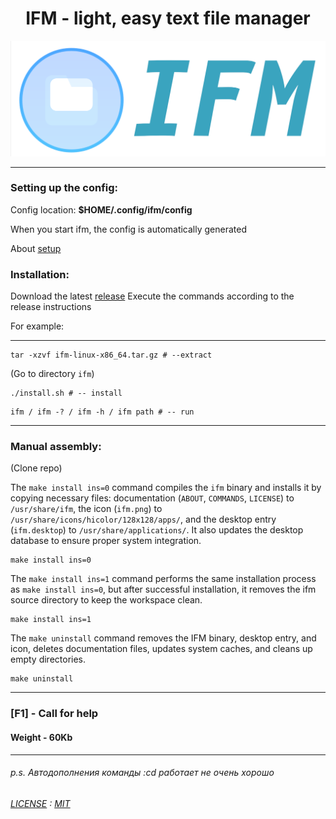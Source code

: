



<div align="center">
<H1>IFM - light, easy text file manager</H1>
<a href="https://github.com/yinmus/ifm/">
<img src="ifm-logo.png" width="750">
</a>
</div>

____
### Setting up the config:

Config location: **$HOME/.config/ifm/config**

When you start ifm, the config is automatically generated

About [setup](docs/CFG-GUIDE)  


### Installation:

Download the latest [release](https://github.com/yinmus/ifm/releases/)
Execute the commands according to the release instructions

For example:

___



```
tar -xzvf ifm-linux-x86_64.tar.gz # --extract
```

(Go to directory `ifm`)


```
./install.sh # -- install
```


```
ifm / ifm -? / ifm -h / ifm path # -- run
```

___


### Manual assembly:

(Clone repo)

The `make install ins=0` command compiles the `ifm` binary and installs it by copying necessary files: documentation (`ABOUT`, `COMMANDS`, `LICENSE`) to `/usr/share/ifm`, the icon (`ifm.png`) to `/usr/share/icons/hicolor/128x128/apps/`, and the desktop entry (`ifm.desktop`) to `/usr/share/applications/`. It also updates the desktop database to ensure proper system integration.

```
make install ins=0
```

The `make install ins=1` command performs the same installation process as `make install ins=0`, but after successful installation, it removes the ifm source directory to keep the workspace clean.

```
make install ins=1
```

The `make uninstall` command removes the IFM binary, desktop entry, and icon, deletes documentation files, updates system caches, and cleans up empty directories.

```
make uninstall
```

____

### [F1] - Call for help
#### Weight - 60Kb
___




###### p.s.  Автодополнения команды :cd работает не очень хорошо
###### [LICENSE](LICENSE) : [MIT](https://en.wikipedia.org/wiki/MIT_License)
